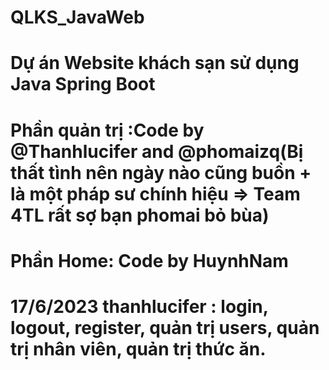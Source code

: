 # QLKS_JavaWeb
# Dự án Website khách sạn sử dụng Java Spring Boot 
# Phần quản trị :Code by @Thanhlucifer and @phomaizq(Bị thất tình nên ngày nào cũng buồn + là một pháp sư chính hiệu => Team 4TL rất sợ bạn phomai bỏ bùa)
# Phần Home: Code by HuynhNam
# 17/6/2023 thanhlucifer : login, logout, register, quản trị users, quản trị nhân viên, quản trị thức ăn.
